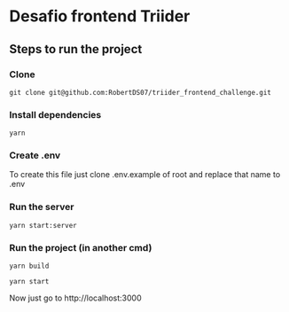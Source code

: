 # Desafio frontend Triider

## Steps to run the project
### Clone
```
git clone git@github.com:RobertDS07/triider_frontend_challenge.git
```
### Install dependencies
```
yarn
```
### Create .env
To create this file just clone .env.example of root and replace that name to .env
### Run the server
```
yarn start:server
```
### Run the project (in another cmd)
```
yarn build

yarn start
```

Now just go to http://localhost:3000